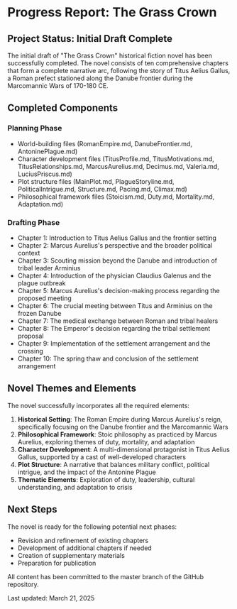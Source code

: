 # Progress Report: The Grass Crown

## Project Status: Initial Draft Complete

The initial draft of "The Grass Crown" historical fiction novel has been successfully completed. The novel consists of ten comprehensive chapters that form a complete narrative arc, following the story of Titus Aelius Gallus, a Roman prefect stationed along the Danube frontier during the Marcomannic Wars of 170-180 CE.

## Completed Components

### Planning Phase
- World-building files (RomanEmpire.md, DanubeFrontier.md, AntoninePlague.md)
- Character development files (TitusProfile.md, TitusMotivations.md, TitusRelationships.md, MarcusAurelius.md, Decimus.md, Valeria.md, LuciusPriscus.md)
- Plot structure files (MainPlot.md, PlagueStoryline.md, PoliticalIntrigue.md, Structure.md, Pacing.md, Climax.md)
- Philosophical framework files (Stoicism.md, Duty.md, Mortality.md, Adaptation.md)

### Drafting Phase
- Chapter 1: Introduction to Titus Aelius Gallus and the frontier setting
- Chapter 2: Marcus Aurelius's perspective and the broader political context
- Chapter 3: Scouting mission beyond the Danube and introduction of tribal leader Arminius
- Chapter 4: Introduction of the physician Claudius Galenus and the plague outbreak
- Chapter 5: Marcus Aurelius's decision-making process regarding the proposed meeting
- Chapter 6: The crucial meeting between Titus and Arminius on the frozen Danube
- Chapter 7: The medical exchange between Roman and tribal healers
- Chapter 8: The Emperor's decision regarding the tribal settlement proposal
- Chapter 9: Implementation of the settlement arrangement and the crossing
- Chapter 10: The spring thaw and conclusion of the settlement arrangement

## Novel Themes and Elements

The novel successfully incorporates all the required elements:

1. **Historical Setting**: The Roman Empire during Marcus Aurelius's reign, specifically focusing on the Danube frontier and the Marcomannic Wars
2. **Philosophical Framework**: Stoic philosophy as practiced by Marcus Aurelius, exploring themes of duty, mortality, and adaptation
3. **Character Development**: A multi-dimensional protagonist in Titus Aelius Gallus, supported by a cast of well-developed characters
4. **Plot Structure**: A narrative that balances military conflict, political intrigue, and the impact of the Antonine Plague
5. **Thematic Elements**: Exploration of duty, leadership, cultural understanding, and adaptation to crisis

## Next Steps

The novel is ready for the following potential next phases:
- Revision and refinement of existing chapters
- Development of additional chapters if needed
- Creation of supplementary materials
- Preparation for publication

All content has been committed to the master branch of the GitHub repository.

Last updated: March 21, 2025
